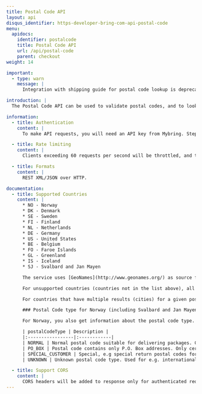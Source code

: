 ```yaml
---
title: Postal Code API
layout: api
disqus_identifier: https-developer-bring-com-api-postal-code
menu:
  apidocs:
    identifier: postalcode
    title: Postal Code API
    url: /api/postal-code
    parent: checkout
weight: 14

important:
  - type: warn
    message: |
      Integration with shipping guide for postal code lookup is deprecated (Base url: https://api.bring.com/shippingguide/api). We recommend switching to pickup point if you have not already done so (Base url: https://api.bring.com/pickuppoint/api).

introduction: |
  The Postal Code API can be used to validate postal codes, and to look up the city of a given postal code for a number of countries. The API can also provide a list of all valid postal codes for Norway, Sweden, Denmark and Finland. For Norwegian postal codes, it’s also possible to retrieve the postal code type, e.g. normal or post box.

information:
  - title: Authentication
    content: |
      To make API requests, you will need an API key from Mybring. Steps for getting a key and description of headers can be found on the general API [Getting Started / Authentication](/api/#authentication) page.

  - title: Rate limiting
    content: |
      Clients exceeding 60 requests per second will be throttled, and the response will contain http status code 429. If you have a use case requiring rates above the limit, please contact developer-booking@bring.com for assistance.

  - title: Formats
    content: |
      REST XML/JSON over HTTP.

documentation:
  - title: Supported Countries
    content: |
      * NO - Norway
      * DK - Denmark
      * SE - Sweden
      * FI - Finland
      * NL - Netherlands
      * DE - Germany
      * US - United States
      * BE - Belgium
      * FO - Faroe Islands
      * GL - Greenland
      * IS - Iceland
      * SJ - Svalbard and Jan Mayen

      The service uses [GeoNames](http://www.geonames.org/) as source for most countries except Norway.

      For unsupported countries (countries not in the list above), all postal codes will be marked as valid with no city name returned. In these cases it is recommended to prompt the user to input the city name themselves.

      For countries that have multiple results (cities) for a given postal code, a list of cities will be returned. See example below.

      ### Postal Code type for Norway (including Svalbard and Jan Mayen)

      For Norway, you also get information about the postal code type. This is set in the `postalCodeType` in the response:

      | postalCodeType | Description |
      |:-----------------|:------------|
      | NORMAL | Normal postal code suitable for delivering packages. Contains street addresses or mix of street and other postal code types. |
      | PO_BOX | Postal code contains only P.O. Box addresses. Only certain Bring services can be delivered to these addresses (see the [Shipping Guide](/api/shipping-guide_2/)). |
      | SPECIAL_CUSTOMER | Special, e.g special return postal codes for selected customers. |
      | UNKNOWN | Unknown postal code type. Used for e.g. international postal codes. |

  - title: Support CORS
    content: |
      CORS headers will be added to response only for authenticated requests.
---
```

